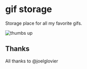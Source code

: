 # gif storage

Storage place for all my favorite gifs.

![thumbs up](support/thumbs-up.gif)

## Thanks 

All thanks to @joelglovier
